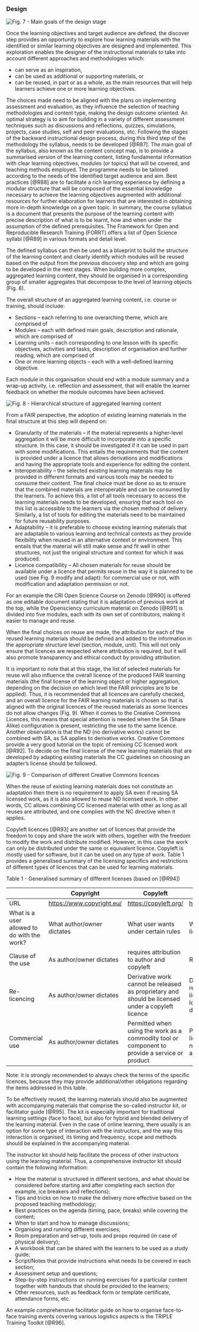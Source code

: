### Design

![Fig. 7 - Main goals of the design stage](./attachments/design.png)

Once the learning objectives and target audience are defined, the discover step provides an opportunity to explore how learning materials with the identified or similar learning objectives are designed and implemented. This exploration enables the designer of the instructional materials to take into account different approaches and methodologies which:

- can serve as an inspiration, 
- can be used as additional or supporting materials, or 
- can be reused, in part or as a whole, as the main resources that will help learners achieve one or more learning objectives. 

The choices made need to be aligned with the plans on implementing assessment and evaluation, as they influence the selection of teaching methodologies and content type, making the design outcome oriented. An optimal strategy is to aim for building in a variety of different assessment techniques such as discussions and reflections, quizzes, simulations, projects, case studies, self and peer evaluations, etc. 
Following the stages of the backward instructional design process, during this third step of the methodology the syllabus, needs to be developed [@R87]. The main goal of the syllabus, also known as the content concept map, is to provide a summarised version of the learning content, listing fundamental information with clear learning objectives, modules (or topics) that will be covered, and teaching methods employed. The programme needs to be tailored according to the needs of the identified target audience and aim. Best practices [@R88] are to facilitate a rich learning experience by defining a modular structure that will be composed of the essential knowledge necessary to achieve the learning objectives augmented with additional resources for further elaboration for learners that are interested in obtaining more in-depth knowledge on a given topic. In summary, the course syllabus is a document that presents the purpose of the learning content with precise description of what is to be learnt, how and when under the assumption of the defined prerequisites. The Framework for Open and Reproducible Research Training (FORRT) offers a list of Open Science syllabi [@R89] in various formats and detail level.

The defined syllabus can then be used as a blueprint to build the structure of the learning content and clearly identify which modules will be reused based on the output from the previous discovery step and which are going to be developed in the next stages. When building more complex, aggregated learning content, they should be organised in a corresponding group of smaller aggregates that decompose to the level of learning objects (Fig. 8).

The overall structure of an aggregated learning content, i.e. course or training, should include:

- Sections – each referring to one overarching theme, which are comprised of
- Modules – each with defined main goals, description and rationale, which are comprised of
- Learning units – each corresponding to one lesson with its specific objectives, activities and tasks, description of organisation and further reading, which are comprised of
- One or more learning objects – each with a well-defined learning objective.

Each module in this organisation should end with a module summary and a wrap-up activity, i.e. reflection and assessment, that will enable the learner feedback on whether the module outcomes have been achieved.

![Fig. 8 - Hierarchical structure of aggregated learning content](./attachments/structure.png)

From a FAIR perspective, the adoption of existing learning materials in the final structure at this step will depend on:

- Granularity of the materials – if the material represents a higher-level aggregation it will be more difficult to incorporate into a specific structure. In this case, it should be investigated if it can be used in part with some modifications. This entails the requirements that the content is provided under a licence that allows derivations and modifications and having the appropriate tools and experience for editing the content.
- Interoperability – the selected existing learning materials may be provided in different formats and various tools may be needed to consume their content. The final choice must be done so as to ensure that the combined materials are interoperable and can be consumed by the learners. To achieve this, a list of all tools necessary to access the learning materials needs to be developed, ensuring that each tool on this list is accessible to the learners via the chosen method of delivery. Similarly, a list of tools for editing the materials need to be maintained for future reusability purposes.
- Adaptability – it is preferable to choose existing learning materials that are adaptable to various learning and technical contexts as they provide flexibility when reused in an alternative context or environment. This entails that the material will still make sense and fit well in other structures, not just the original structure and context for which it was produced.
- Licence compatibility – All chosen materials for reuse should be available under a licence that permits reuse in the way it is planned to be used (see Fig. 9 modify and adapt): for commercial use or not, with modification and adaptation permission or not.

For an example the CRI Open Science Course on Zenodo [@R90] is offered as one editable document stating that it is adaptation of previous work at the top, while the Opensciency curriculum material on Zenodo [@R91] is divided into five modules, each with its own set of contributors, making it easier to manage and reuse. 

When the final choices on reuse are made, the attribution for each of the reused learning materials should be defined and added to the information in the appropriate structure level (section, module, unit). This will not only ensure that licences are respected where attribution is required, but it will also promote transparency and ethical conduct by providing attribution. 

It is important to note that at this stage, the list of selected materials for reuse will also influence the overall licence of the produced FAIR learning materials (the final license of the learning object or higher aggregation, depending on the decision on which level the FAIR principles are to be applied). Thus, it is recommended that all licences are carefully checked, and an overall licence for the FAIR learning materials is chosen so that is aligned with the original licences of the reused materials as some licences do not allow changes (Fig. 9). When it comes to the Creative Commons Licences, this means that special attention is needed when the SA (Share Alike) configuration is present, restricting the use to the same licence. Another observation is that the ND (no derivative works) cannot be combined with SA, as SA applies to derivative works. Creative Commons provide a very good tutorial on the topic of remixing CC licensed work [@R92]. To decide on the final license of the new learning materials that are developed by adapting existing materials the CC guidelines on choosing an adapter’s license should be followed.

![Fig. 9 - Comparison of different Creative Commons licences](./attachments/CClicenses.png)

When the reuse of existing learning materials does not constitute an adaptation then there is no requirement to apply SA even if reusing SA licensed work, as it is also allowed to reuse ND licensed work. In other words, CC allows combining CC licensed material with other as long as all reuses are attributed, and one complies with the NC directive when it applies.

Copyleft licences [@R93] are another set of licences that provide the freedom to copy and share the work with others, together with the freedom to modify the work and distribute modified. However, in this case the work can only be distributed under the same or equivalent licence. Copyleft is mostly used for software, but it can be used on any type of work. Table 1 provides a generalised summary of the licensing specifics and restrictions of different types of licences that can be used for learning materials.

Table 1 - Generalised summary of different licenses (based on [@R94])

|   | Copyright | Copyleft | Creative Commons |
|---|---|---|---|
| URL | https://www.copyright.eu/ | https://copyleft.org/ | https://creativecommons.org/ |
| What is a user allowed to do with the work? | What author/owner dictates | What user wants under certain rules | What user wants within the   licence restrictions |
| Clause of the use | As author/owner dictates | requires attribution to author   and copyleft | Requires attribution to author |
| Re-licencing | As author/owner dictates | Derivative work cannot be released as proprietary and should be   licensed under a copyleft licence  | Derivative work can be released   under another licence or as proprietary (as long as the share alike rules   don’t apply) |
| Commercial use | As author/owner dictates | Permitted when using the work as   a commodity tool or component to provide a service or product | Permitted for certain CC licence   types (as long as the non-commercial rules don’t apply) |

Note: it is strongly recommended to always check the terms of the specific licences, because they may provide additional/other obligations regarding the items addressed in this table.			

To be effectively reused, the learning materials should also be augmented with accompanying materials that comprise the so-called instructor kit, or facilitator guide [@R95]. The kit is especially important for traditional learning settings (face to face), but also for hybrid and blended delivery of the learning material. Even in the case of online learning, there usually is an option for some type of interaction with the instructors, and the way this interaction is organised, its timing and frequency, scope and methods should be explained in the accompanying material. 

The instructor kit should help facilitate the process of other instructors using the learning material. Thus, a comprehensive instructor kit should contain the following information:

- How the material is structured in different sections, and what should be considered before starting and after completing each section (for example, ice breakers and reflections);
- Tips and tricks on how to make the delivery more effective based on the proposed teaching methodology;
- Best practices on the agenda (timing, pace, breaks) while covering the content;
- When to start and how to manage discussions;
- Organising and running different exercises;
- Room preparation and set-up, tools and props required (in case of physical delivery);
- A workbook that can be shared with the learners to be used as a study guide;
- Script/Notes that provide instructions what needs to be covered in each section;
- Assessment setup and questions;
- Step-by-step instructions on running exercises for a particular content together with handouts that should be provided to the learners;
- Other resources, such as feedback form or template certificate, attendance forms, etc.

An example comprehensive facilitator guide on how to organise face-to-face training events covering various logistics aspects is the TRIPLE Training Toolkit [@R96].
